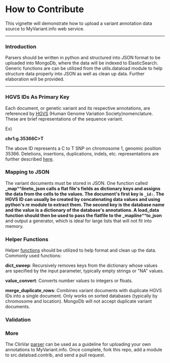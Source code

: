 # How to Contribute

This vignette will demonstrate how to upload a variant annotation data source to MyVariant.info web service. 

----
### Introduction
Parsers should be written in python and structured into JSON format to be uploaded into MongoDb, where the data will be indexed to ElasticSearch. Generic functions are can be utilized from the utils.dataload module to help structure data properly into JSON as well as clean up data. Further elaboration will be provided.  

----
### HGVS IDs As Primary Key 
Each document, or genetic variant and its respective annotations, are referenced by [HGVS](http://www.hgvs.org/mutnomen/recs-DNA.html) (Human Genome Variation Society)nomenclature. These are brief representations of the sequence variant. 

Ex) 

**chr1:g.35366C>T**

The above ID represents a C to T SNP on chromosome 1, genomic position 35366. Deletions, insertions, duplications, indels, etc. representations are further described [here](http://www.hgvs.org/mutnomen/recs-DNA.html).

### Mapping to JSON 
The variant documents must be stored in JSON. One function called **_map****_****line****_****to**_**json** calls a flat file's fields as dictionary keys and assigns the data from the cells to the values. The document's first key is `_id:`. The HGVS ID can usually be created by concatenating data values and using python's *re* module to extract them. The second key is the database name and the value is a dictionary of the database's annotations. A **load_data** function should then be used to pass the flatfile to the **_map****_****line****_****to**_**json** and output a generator, which is ideal for large lists that will not fit into memory.

### Helper Functions
Helper [functions](https://github.com/Network-of-BioThings/myvariant.info/blob/master/src/utils/dataload.py) should be utilized to help format and clean up the data. Commonly used functions:

**dict_sweep**: Recursively removes keys from the dictionary whose values are specified by the input parameter, typically empty strings or "NA" values.

**value_convert**: Converts number values to integers or floats.

**merge_duplicate**_**rows**: Combines variant documents with duplicate HGVS IDs into a single document. Only works on sorted databases (typically by chromosome and location). MongoDb will not accept duplicate variant documents.

### Validation

### More
The ClinVar [parser](https://github.com/Network-of-BioThings/myvariant.info/blob/master/src/dataload/contrib/clinvar/clinvar_parser.py) can be used as a guideline for uploading your own annotations to MyVariant.info. Once complete, fork this repo, add a module to src.dataload.contrib, and send a pull request. 